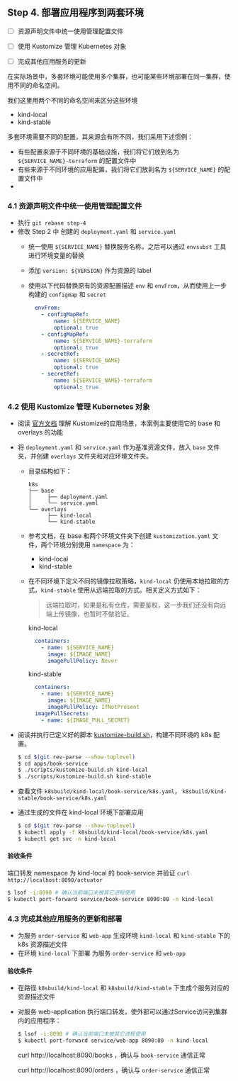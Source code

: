 Step 4. 部署应用程序到两套环境
--

- [ ] 资源声明文件中统一使用管理配置文件
- [ ] 使用 Kustomize 管理 Kubernetes 对象
- [ ] 完成其他应用服务的更新


在实际场景中，多套环境可能使用多个集群，也可能某些环境部署在同一集群，使用不同的命名空间。

我们这里用两个不同的命名空间来区分这些环境
- kind-local
- kind-stable

多套环境需要不同的配置，其来源会有所不同，我们采用下述惯例：
- 有些配置来源于不同环境的基础设施，我们将它们放到名为 `${SERVICE_NAME}-terraform` 的配置文件中
- 有些来源于不同环境的应用配置，我们将它们放到名为 `${SERVICE_NAME}` 的配置文件中
-
### 4.1 资源声明文件中统一使用管理配置文件
- 执行 `git rebase step-4`
- 修改 Step 2 中 创建的 `deployment.yaml` 和 `service.yaml`
  - 统一使用 `${SERVICE_NAME}` 替换服务名称，之后可以通过 `envsubst` 工具进行环境变量的替换
  - 添加 `version: ${VERSION}` 作为资源的 label
  - 使用以下代码替换原有的资源配置描述 `env` 和 `envFrom`，从而使用上一步构建的 `configmap` 和 `secret`

    ```yaml
      envFrom:
        - configMapRef:
            name: ${SERVICE_NAME}
            optional: true
        - configMapRef:
            name: ${SERVICE_NAME}-terraform
            optional: true
        - secretRef:
            name: ${SERVICE_NAME}
            optional: true
        - secretRef:
            name: ${SERVICE_NAME}-terraform
            optional: true
    ```

### 4.2 使用 Kustomize 管理 Kubernetes 对象

- 阅读 [官方文档](https://kubernetes.io/zh-cn/docs/tasks/manage-kubernetes-objects/kustomization/) 理解 Kustomize的应用场景，本案例主要使用它的 base 和 overlays 的功能
- 将 `deployment.yaml` 和 `service.yaml` 作为基准资源文件，放入 `base` 文件夹，并创建 `overlays` 文件夹和对应环境文件夹。
  - 目录结构如下：
    ```text
    k8s
    ├── base
    │     ├── deployment.yaml
    │     └── service.yaml
    └── overlays
          ├── kind-local
          └── kind-stable
    ```
  - 参考文档，在 base 和两个环境文件夹下创建 `kustomization.yaml` 文件，两个环境分别使用 `namespace` 为：
    - kind-local
    - kind-stable
  - 在不同环境下定义不同的镜像拉取策略，`kind-local` 仍使用本地拉取的方式，`kind-stable` 使用从远端拉取的方式。相关定义方式如下：
    > 远端拉取时，如果是私有仓库，需要鉴权，这一步我们还没有向远端上传镜像，也暂时不做验证。

    kind-local
      ```yaml
        containers:
          - name: ${SERVICE_NAME}
            image: ${IMAGE_NAME}
            imagePullPolicy: Never
      ```
    kind-stable
      ```yaml
        containers:
          - name: ${SERVICE_NAME}
            image: ${IMAGE_NAME}
            imagePullPolicy: IfNotPresent
        imagePullSecrets:
          - name: ${IMAGE_PULL_SECRET}
      ```

- 阅读并执行已定义好的脚本 [kustomize-build.sh](../apps/book-service/scripts/kustomize-build.sh)，构建不同环境的 k8s 配置。
  ```bash
  $ cd $(git rev-parse --show-toplevel)
  $ cd apps/book-service
  $ ./scripts/kustomize-build.sh kind-local
  $ ./scripts/kustomize-build.sh kind-stable
  ```
- 查看文件 `k8sbuild/kind-local/book-service/k8s.yaml`， `k8sbuild/kind-stable/book-service/k8s.yaml`
- 通过生成的文件在 kind-local 环境下部署应用
  ```bash
  $ cd $(git rev-parse --show-toplevel)
  $ kubectl apply -f k8sbuild/kind-local/book-service/k8s.yaml
  $ kubectl get svc -n kind-local
  ```

#### 验收条件

端口转发 namespace 为 kind-local 的 book-service 并验证 `curl http://localhost:8090/actuator`

```bash
$ lsof -i:8090 # 确认当前端口未被其它进程使用
$ kubectl port-forward service/book-service 8090:80 -n kind-local
```

### 4.3 完成其他应用服务的更新和部署

- 为服务 `order-service` 和 `web-app` 生成环境 `kind-local` 和 `kind-stable` 下的 k8s 资源描述文件
- 在环境 `kind-local` 下部署 为服务 `order-service` 和 `web-app`

#### 验收条件

- 在路径 `k8sbuild/kind-local` 和 `k8sbuild/kind-stable` 下生成个服务对应的资源描述文件

- 对服务 web-application 执行端口转发，使外部可以通过Service访问到集群内的应用程序：

  ```bash
  $ lsof -i:8090 # 确认当前端口未被其它进程使用
  $ kubectl port-forward service/web-app 8090:80 -n kind-local
  ```

  curl http://localhost:8090/books ，确认与 `book-service` 通信正常

  curl http://localhost:8090/orders ，确认与 `order-service` 通信正常
